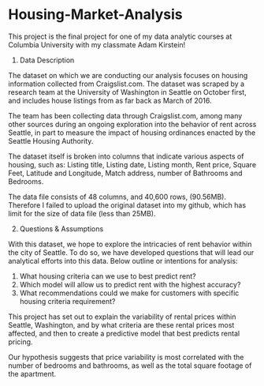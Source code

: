 # Housing-Market-Analysis

This project is the final project for one of my data analytic courses at Columbia University with my classmate Adam Kirstein!


1. Data Description

The dataset on which we are conducting our analysis focuses on housing information collected from Craigslist.com. 
The dataset was scraped by a research team at the University of Washington in Seattle on October first, 
and includes house listings from as far back as March of 2016. 

The team has been collecting data through Craigslist.com, 
among many other sources during an ongoing exploration into the behavior of rent across Seattle, 
in part to measure the impact of housing ordinances enacted by the Seattle Housing Authority. 

The dataset itself is broken into columns that indicate various aspects of housing, 
such as: Listing title, Listing date, Listing month, Rent price, Square Feet, Latitude and Longitude, Match address, 
number of Bathrooms and Bedrooms. 

The data file consists of 48 columns, and 40,600 rows, (90.56MB). 
Therefore I failed to upload the original dataset into my github, which has limit for the size of data file (less than 25MB).


2. Questions & Assumptions

With this dataset, we hope to explore the intricacies of rent behavior within the city of Seattle. To do so, we have developed questions that will lead our analytical efforts into this data. Below outline or intentions for analysis: 
1) What housing criteria can we use to best predict rent?
2) Which model will allow us to predict rent with the highest accuracy? 
3) What recommendations could we make for customers with specific housing criteria requirement? 

This project has set out to explain the variability of rental prices within Seattle, Washington, 
and by what criteria are these rental prices most affected, and then to create a predictive model 
that best predicts rental pricing. 

Our hypothesis suggests that price variability is most correlated 
with the number of bedrooms and bathrooms, as well as the total square footage of the apartment. 
